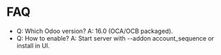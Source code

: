 # FAQ

- Q: Which Odoo version? A: 16.0 (OCA/OCB packaged).
- Q: How to enable? A: Start server with --addon account_sequence or install in UI.
